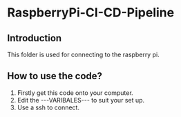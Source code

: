 # RaspberryPi-CI-CD-Pipeline

## Introduction

This folder is used for connecting to the raspberry pi.

## How to use the code?

1. Firstly get this code onto your computer.
2. Edit the ---VARIBALES--- to suit your set up.
3. Use a ssh to connect.
